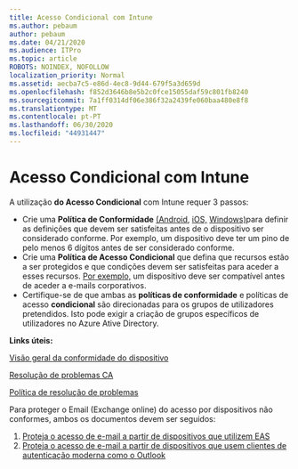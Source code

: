 ```yaml
---
title: Acesso Condicional com Intune
ms.author: pebaum
author: pebaum
ms.date: 04/21/2020
ms.audience: ITPro
ms.topic: article
ROBOTS: NOINDEX, NOFOLLOW
localization_priority: Normal
ms.assetid: aecba7c5-e86d-4ec8-9d44-679f5a3d659d
ms.openlocfilehash: f852d3646b8e5b2c0fce15055daf59c801fb8240
ms.sourcegitcommit: 7a1ff0314df06e386f32a2439fe060baa480e8f8
ms.translationtype: MT
ms.contentlocale: pt-PT
ms.lasthandoff: 06/30/2020
ms.locfileid: "44931447"
---
```

# <a name="conditional-access-with-intune"></a>Acesso Condicional com Intune

A utilização **do Acesso Condicional** com Intune requer 3 passos:

- Crie uma **Política de Conformidade** [(Android](https://docs.microsoft.com/intune/compliance-policy-create-android), [iOS,](https://docs.microsoft.com/intune/compliance-policy-create-ios) [Windows)](https://docs.microsoft.com//intune/compliance-policy-create-windows)para definir as definições que devem ser satisfeitas antes de o dispositivo ser considerado conforme. Por exemplo, um dispositivo deve ter um pino de pelo menos 6 dígitos antes de ser considerado conforme.
- Crie uma **Política de Acesso Condicional** que defina que recursos estão a ser protegidos e que condições devem ser satisfeitas para aceder a esses recursos.  [Por exemplo,](https://docs.microsoft.com/intune/tutorial-protect-email-on-unmanaged-devices#create-conditional-access-policies) um dispositivo deve ser compatível antes de aceder a e-mails corporativos.
- Certifique-se de que ambas as **políticas de conformidade** e políticas de acesso **condicional** são direcionadas para os grupos de utilizadores pretendidos. Isto pode exigir a criação de grupos específicos de utilizadores no Azure Ative Directory.

**Links úteis:**

[Visão geral da conformidade do dispositivo](https://docs.microsoft.com/intune/device-compliance-get-started)

[Resolução de problemas CA](https://docs.microsoft.com/intune/troubleshoot-conditional-access)

[Política de resolução de problemas](https://docs.microsoft.com/intune/troubleshoot-policies-in-microsoft-intune)

Para proteger o Email (Exchange online) do acesso por dispositivos não conformes, ambos os documentos devem ser seguidos:

1. [Proteja o acesso de e-mail a partir de dispositivos que utilizem EAS](https://docs.microsoft.com/intune/tutorial-protect-email-on-unmanaged-devices)
2. [Proteja o acesso de e-mail a partir de dispositivos que usem clientes de autenticação moderna como o Outlook](https://docs.microsoft.com/intune/tutorial-protect-email-on-enrolled-devices)